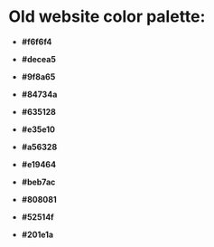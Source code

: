 # Old website color palette:

+ **\#f6f6f4**


+ **\#decea5**
+ **\#9f8a65**
+ **\#84734a**
+ **\#635128**


+ **\#e35e10**
+ **\#a56328**
+ **\#e19464**


+ **\#beb7ac**
+ **\#808081**
+ **\#52514f**
+ **\#201e1a**
